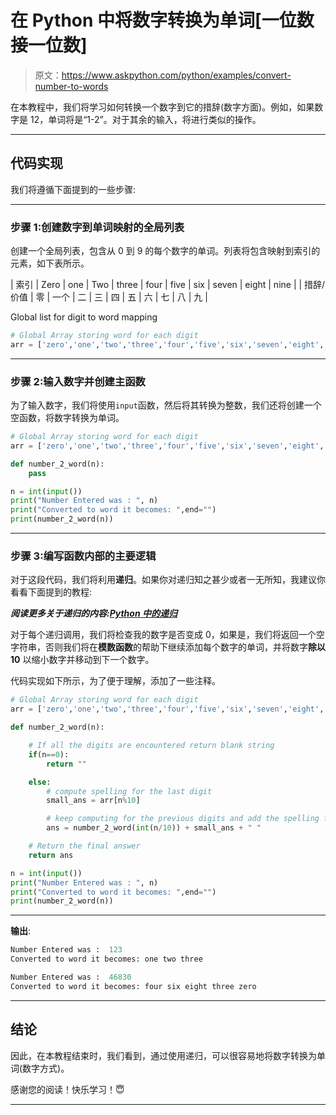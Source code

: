 # 在 Python 中将数字转换为单词[一位数接一位数]

> 原文：<https://www.askpython.com/python/examples/convert-number-to-words>

在本教程中，我们将学习如何转换一个数字到它的措辞(数字方面)。例如，如果数字是 12，单词将是“1-2”。对于其余的输入，将进行类似的操作。

* * *

## 代码实现

我们将遵循下面提到的一些步骤:

* * *

### 步骤 1:创建数字到单词映射的全局列表

创建一个全局列表，包含从 0 到 9 的每个数字的单词。列表将包含映射到索引的元素，如下表所示。

| 索引 | Zero | one | Two | three | four | five | six | seven | eight | nine |
| 措辞/价值 | 零 | 一个 | 二 | 三 | 四 | 五 | 六 | 七 | 八 | 九 |

Global list for digit to word mapping

```py
# Global Array storing word for each digit
arr = ['zero','one','two','three','four','five','six','seven','eight','nine']

```

* * *

### 步骤 2:输入数字并创建主函数

为了输入数字，我们将使用`input`函数，然后将其转换为整数，我们还将创建一个空函数，将数字转换为单词。

```py
# Global Array storing word for each digit
arr = ['zero','one','two','three','four','five','six','seven','eight','nine']

def number_2_word(n):
    pass

n = int(input())
print("Number Entered was : ", n)
print("Converted to word it becomes: ",end="")
print(number_2_word(n))

```

* * *

### 步骤 3:编写函数内部的主要逻辑

对于这段代码，我们将利用**递归**。如果你对递归知之甚少或者一无所知，我建议你看看下面提到的教程:

***阅读更多关于递归的内容:[Python 中的递归](https://www.askpython.com/python/python-recursion-function)***

对于每个递归调用，我们将检查我的数字是否变成 0，如果是，我们将返回一个空字符串，否则我们将在**模数函数**的帮助下继续添加每个数字的单词，并将数字**除以 10** 以缩小数字并移动到下一个数字。

代码实现如下所示，为了便于理解，添加了一些注释。

```py
# Global Array storing word for each digit
arr = ['zero','one','two','three','four','five','six','seven','eight','nine']

def number_2_word(n):

    # If all the digits are encountered return blank string
    if(n==0):
        return ""

    else:
        # compute spelling for the last digit
        small_ans = arr[n%10]

        # keep computing for the previous digits and add the spelling for the last digit
        ans = number_2_word(int(n/10)) + small_ans + " "

    # Return the final answer
    return ans

n = int(input())
print("Number Entered was : ", n)
print("Converted to word it becomes: ",end="")
print(number_2_word(n))

```

* * *

**输出**:

```py
Number Entered was :  123
Converted to word it becomes: one two three

```

```py
Number Entered was :  46830
Converted to word it becomes: four six eight three zero 

```

* * *

## 结论

因此，在本教程结束时，我们看到，通过使用递归，可以很容易地将数字转换为单词(数字方式)。

感谢您的阅读！快乐学习！😇

* * *